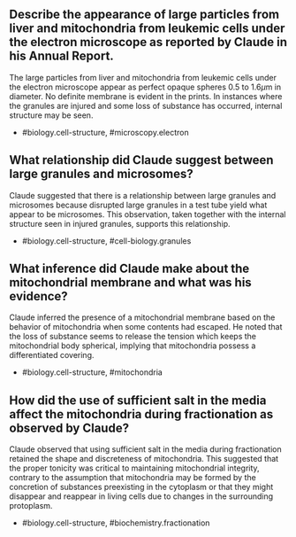 ## Describe the appearance of large particles from liver and mitochondria from leukemic cells under the electron microscope as reported by Claude in his Annual Report.

The large particles from liver and mitochondria from leukemic cells under the electron microscope appear as perfect opaque spheres 0.5 to $1.6 \mu$m in diameter. No definite membrane is evident in the prints. In instances where the granules are injured and some loss of substance has occurred, internal structure may be seen.

- #biology.cell-structure, #microscopy.electron

## What relationship did Claude suggest between large granules and microsomes?

Claude suggested that there is a relationship between large granules and microsomes because disrupted large granules in a test tube yield what appear to be microsomes. This observation, taken together with the internal structure seen in injured granules, supports this relationship.

- #biology.cell-structure, #cell-biology.granules

## What inference did Claude make about the mitochondrial membrane and what was his evidence?

Claude inferred the presence of a mitochondrial membrane based on the behavior of mitochondria when some contents had escaped. He noted that the loss of substance seems to release the tension which keeps the mitochondrial body spherical, implying that mitochondria possess a differentiated covering.

- #biology.cell-structure, #mitochondria

## How did the use of sufficient salt in the media affect the mitochondria during fractionation as observed by Claude?

Claude observed that using sufficient salt in the media during fractionation retained the shape and discreteness of mitochondria. This suggested that the proper tonicity was critical to maintaining mitochondrial integrity, contrary to the assumption that mitochondria may be formed by the concretion of substances preexisting in the cytoplasm or that they might disappear and reappear in living cells due to changes in the surrounding protoplasm.

- #biology.cell-structure, #biochemistry.fractionation